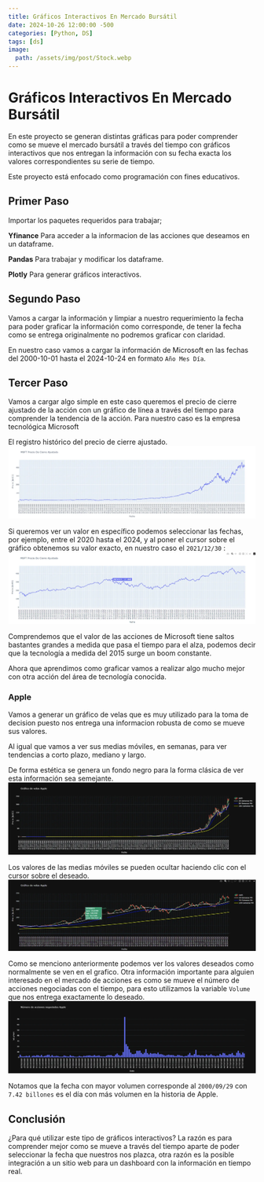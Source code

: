 ```yaml
---
title: Gráficos Interactivos En Mercado Bursátil
date: 2024-10-26 12:00:00 -500
categories: [Python, DS]
tags: [ds]
image:
  path: /assets/img/post/Stock.webp
---
```

# Gráficos Interactivos En Mercado Bursátil

En este proyecto se generan distintas gráficas para poder comprender como se mueve el mercado bursátil a través del tiempo con gráficos interactivos que nos entregan la información con su fecha exacta los valores correspondientes su serie de tiempo.

Este proyecto está enfocado como programación con fines educativos.

## Primer Paso

Importar los paquetes requeridos para trabajar;

**Yfinance** Para acceder a la informacion de las acciones que deseamos en un dataframe.

**Pandas** Para trabajar y modificar los dataframe.

**Plotly** Para generar gráficos interactivos.

## Segundo Paso
Vamos a cargar la información y limpiar a nuestro requerimiento la fecha para poder graficar la información como corresponde, de tener la fecha como se entrega originalmente no podremos graficar con claridad.

En nuestro caso vamos a cargar la información de Microsoft en las fechas del 2000-10-01 hasta el 2024-10-24 en formato `Año Mes Día`.

## Tercer Paso
Vamos a cargar algo simple en este caso queremos el precio de cierre ajustado de la acción con un gráfico de línea a través del tiempo para comprender la tendencia de la acción. Para nuestro caso es la empresa tecnológica Microsoft

El registro histórico del precio de cierre ajustado.
![MFULL.webp](/assets/img/post/MFULL.webp)

Si queremos ver un valor en específico podemos seleccionar las fechas, por ejemplo, entre el 2020 hasta el 2024, y al poner el cursor sobre el gráfico obtenemos su valor exacto, en nuestro caso el `2021/12/30` :
![MEDIT.webp](/assets/img/post/MEDIT.webp)

Comprendemos que el valor de las acciones de Microsoft tiene saltos bastantes grandes a medida que pasa el tiempo para el alza, podemos decir que la tecnología a medida del 2015 surge un boom constante.

Ahora que aprendimos como graficar vamos a realizar algo mucho mejor con otra acción del área de tecnología conocida.

### Apple
Vamos a generar un gráfico de velas que es muy utilizado para la toma de decision puesto nos entrega una informacion robusta de como se mueve sus valores.

Al igual que vamos a ver sus medias móviles, en semanas, para ver tendencias a corto plazo, mediano y largo.

De forma estética se genera un fondo negro para la forma clásica de ver esta información sea semejante.
![APFULL.webp](/assets/img/post/APFULL.webp)

Los valores de las medias móviles se pueden ocultar haciendo clic con el cursor sobre el deseado. 
![APEDIT.webp](/assets/img/post/APEDIT.webp)

Como se menciono anteriormente podemos ver los valores deseados como normalmente se ven en el grafico. Otra información importante para alguien interesado en el mercado de acciones es como se mueve el número de acciones negociadas con el tiempo, para esto utilizamos la variable `Volume` que nos entrega exactamente lo deseado.
![APVOL.webp](/assets/img/post/APVOL.webp)

Notamos que la fecha con mayor volumen corresponde al `2000/09/29` con `7.42 billones` es el día con más volumen en la historia de Apple.

## Conclusión
¿Para qué utilizar este tipo de gráficos interactivos? La razón es para comprender mejor como se mueve a través del tiempo aparte de poder seleccionar la fecha que nuestros nos plazca, otra razón es la posible integración a un sitio web para un dashboard con la información en tiempo real.